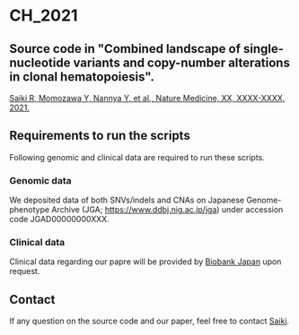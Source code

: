 # CH_2021
## Source code in "Combined landscape of single-nucleotide variants and copy-number alterations in clonal hematopoiesis".
[Saiki R, Momozawa Y, Nannya Y, et al., Nature Medicine, XX, XXXX-XXXX, 2021.](URL)

## Requirements to run the scripts
Following genomic and clinical data are required to run these scripts.

### Genomic data
We deposited data of both SNVs/indels and CNAs on Japanese Genome-phenotype Archive (JGA; https://www.ddbj.nig.ac.jp/jga) under accession code JGAD00000000XXX.

### Clinical data
Clinical data regarding our papre will be provided by [Biobank Japan](https://biobankjp.org/en/index.html) upon request.

## Contact
If any question on the source code and our paper, feel free to contact [Saiki](<mailto:saikiryunosuke@gmail.com>).
